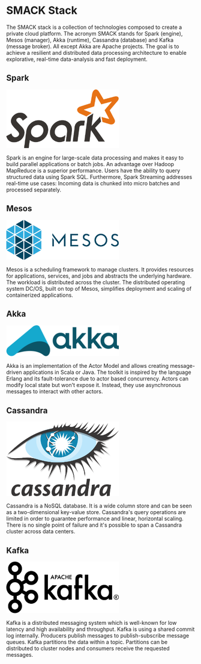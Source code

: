 # SMACK Stack

The SMACK stack is a collection of technologies composed to create a private cloud platform. The acronym SMACK stands for Spark (engine), Mesos (manager), Akka (runtime), Cassandra (database) and Kafka (message broker). All except Akka are Apache projects. The goal is to achieve a resilient and distributed data processing architecture to enable explorative, real-time data-analysis and fast deployment.


## Spark

<img width="300" src="https://github.com/andys8/smack-stack-overview/blob/master/img/spark.png?raw=true" alt="Spark">

Spark is an engine for large-scale data processing and makes it easy to build parallel applications or batch jobs. An advantage over Hadoop MapReduce is a superior performance. Users have the ability to query structured data using Spark SQL. Furthermore, Spark Streaming addresses real-time use cases: Incoming data is chunked into micro batches and processed separately.


## Mesos

<img width="300" src="https://github.com/andys8/smack-stack-overview/blob/master/img/mesos.png?raw=true" alt="Mesos">

Mesos is a scheduling framework to manage clusters. It provides resources for applications, services, and jobs and abstracts the underlying hardware. The workload is distributed across the cluster. The distributed operating system DC/OS, built on top of Mesos, simplifies deployment and scaling of containerized applications.


## Akka

<img width="300" src="https://github.com/andys8/smack-stack-overview/blob/master/img/akka.png?raw=true" alt="Akka">

Akka is an implementation of the Actor Model and allows creating message-driven applications in Scala or Java. The toolkit is inspired by the language Erlang and its fault-tolerance due to actor based concurrency. Actors can modify local state but won't expose it. Instead, they use asynchronous messages to interact with other actors.


## Cassandra

<img width="300" src="https://github.com/andys8/smack-stack-overview/blob/master/img/cassandra.png?raw=true" alt="Cassandra">

Cassandra is a NoSQL database. It is a wide column store and can be seen as a two-dimensional key-value store. Cassandra's query operations are limited in order to guarantee performance and linear, horizontal scaling. There is no single point of failure and it's possible to span a Cassandra cluster across data centers.


## Kafka

<img width="300" src="https://github.com/andys8/smack-stack-overview/blob/master/img/kafka.png?raw=true" alt="Kafka">

Kafka is a distributed messaging system which is well-known for low latency and high availability and throughput. Kafka is using a shared commit log internally. Producers publish messages to publish-subscribe message queues. Kafka partitions the data within a topic. Partitions can be distributed to cluster nodes and consumers receive the requested messages.

